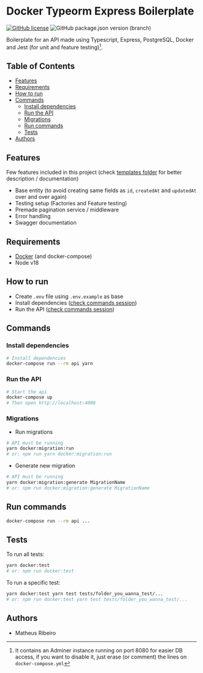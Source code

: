 # Docker Typeorm Express Boilerplate
[![GitHub license](https://img.shields.io/github/license/matheus-rib/docker-typeorm-express-boilerplate)](https://github.com/matheus-rib/docker-typeorm-express-boilerplate/blob/main/LICENSE)
![GitHub package.json version (branch)](https://img.shields.io/github/package-json/v/matheus-rib/docker-typeorm-express-boilerplate/main)

Boilerplate for an API made using Typescript, Express, PostgreSQL, Docker and Jest (for unit and feature testing)[^1].

## Table of Contents
  - [Features](#features)
  - [Requirements](#requirements)
  - [How to run](#how-to-run)
  - [Commands](#commands)
    - [Install dependencies](#install-dependencies)
    - [Run the API](#run-the-api)
    - [Migrations](#migrations)
    - [Run commands](#run-commands)
    - [Tests](#tests)
  - [Authors](#authors)

## Features
Few features included in this project (check [templates folder](https://github.com/matheus-rib/docker-typeorm-express-boilerplate/tree/main/templates) for better description / documentation)
- Base entity (to avoid creating same fields as `id`, `createdAt` and `updatedAt` over and over again)
- Testing setup (Factories and Feature testing)
- Premade pagination service / middleware
- Error handling
- Swagger documentation

## Requirements
- [Docker](https://www.docker.com) (and docker-compose)
- Node v18

## How to run
- Create `.env` file using `.env.example` as base
- Install dependencies ([check commands session](#commands))
- Run the API ([check commands session](#commands))

## Commands

### Install dependencies
```bash
# Install dependencies
docker-compose run --rm api yarn
```

### Run the API
```bash
# Start the api
docker-compose up
# Then open http://localhost:4000
```

### Migrations
- Run migrations
```bash
# API must be running
yarn docker:migration:run
# or: npm run yarn docker:migration:run
```

- Generate new migration
```bash
# API must be running
yarn docker:migration:generate MigrationName
# or: npm run docker:migration:generate MigrationName
```

## Run commands
```bash
docker-compose run --rm api ...
```

## Tests
To run all tests: 
```bash
yarn docker:test
# or: npm run docker:test
```

To run a specific test: 
```bash
yarn docker:test yarn test tests/folder_you_wanna_test/...
# or: npm run docker:test yarn test tests/folder_you_wanna_test/...
```

## Authors
- Matheus Ribeiro

[^1]: It contains an Adminer instance running on port 8080 for easier DB access, if you want to disable it, just erase (or comment) the lines on `docker-compose.yml`
